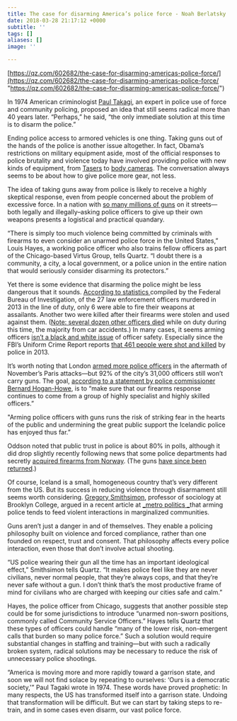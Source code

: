 ```yaml
---
title: The case for disarming America’s police force - Noah Berlatsky
date: 2018-03-28 21:17:12 +0000
subtitle: ''
tags: []
aliases: []
image: ''

---
```

[https://qz.com/602682/the-case-for-disarming-americas-police-force/](https://qz.com/602682/the-case-for-disarming-americas-police-force/ "https://qz.com/602682/the-case-for-disarming-americas-police-force/")

In 1974 American criminologist [Paul Takagi](https://www.socialjusticejournal.org/pdf_free/1Takagi.pdf), an expert in police use of force and community policing, proposed an idea that still seems radical more than 40 years later. “Perhaps,” he said, “the only immediate solution at this time is to disarm the police.”

Ending police access to armored vehicles is one thing. Taking guns out of the hands of the police is another issue altogether. In fact, Obama’s restrictions on military equipment aside, most of the official responses to police brutality and violence today have involved providing police with new kinds of equipment, from [Tasers](https://qz.com/588277/rahm-emanuels-big-fat-taser-lie/) to [body cameras](http://kernelmag.dailydot.com/issue-sections/staff-editorials/15453/robocop-cyborg-policing-body-cams/). The conversation always seems to be about how to give police more gear, not less.

The idea of taking guns away from police is likely to receive a highly skeptical response, even from people concerned about the problem of excessive force. In a nation with [so many millions of guns](https://www.washingtonpost.com/news/wonk/wp/2015/10/05/guns-in-the-united-states-one-for-every-man-woman-and-child-and-then-some/) on it streets—both legally and illegally–asking police officers to give up their own weapons presents a logistical and practical quandary.

“There is simply too much violence being committed by criminals with firearms to even consider an unarmed police force in the United States,” Louis Hayes, a working police officer who also trains fellow officers as part of the Chicago-based Virtus Group, tells Quartz. “I doubt there is a community, a city, a local government, or a police union in the entire nation that would seriously consider disarming its protectors.”

Yet there is some evidence that disarming the police might be less dangerous that it sounds. [According to statistics ](https://www.fbi.gov/about-us/cjis/ucr/leoka/2013/officers-feloniously-killed/felonious_topic_page_-2013)compiled by the Federal Bureau of Investigation, of the 27 law enforcement officers murdered in 2013 in the line of duty, only 6 were able to fire their weapons at assailants. Another two were killed after their firearms were stolen and used against them. ([Note: several dozen other officers died](http://crimeblog.dallasnews.com/2015/09/statistics-show-being-a-cop-isnt-all-that-deadly-but-its-still-dangerous-work.html/) while on duty during this time, the majority from car accidents.) In many cases, it seems arming officers [isn’t a black and white issue](http://www.huffingtonpost.com/blake-fleetwood/how-dangerous-is-police-w_b_6373798.html) of officer safety. Especially since the FBI’s Uniform Crime Report reports [that 461 people were shot and killed](http://thinkprogress.org/justice/2014/11/13/3591466/heres-what-we-know-about-who-police-killed-in-2013/) by police in 2013.

It’s worth noting that London [armed more police officers](http://www.worldpoliticsreview.com/articles/17671/london-police-increase-number-of-officers-who-are-armed?utm_source=Active+Subscribers&utm_campaign=ae57fa66e5-MR_011416&utm_medium=email&utm_term=0_35c49cbd51-ae57fa66e5-64194921) in the aftermath of November’s Paris attacks—but 92% of the city’s 31,000 officers still won’t carry guns. The goal, [according to a statement by police commissioner Bernard Hogan-Howe](https://www.rt.com/uk/328914-london-armed-terror-police/), is to “make sure that our firearms response continues to come from a group of highly specialist and highly skilled officers.”

"Arming police officers with guns runs the risk of striking fear in the hearts of the public and undermining the great public support the Icelandic police has enjoyed thus far.”

Oddson noted that public trust in police is about 80% in polls, although it did drop slightly recently following news that some police departments had secretly [acquired firearms from Norway](http://icelandreview.com/news/2015/05/22/norwegian-guns-still-iceland). (The guns [have since been returned](http://icelandreview.com/news/2015/06/25/guns-returned-norway-passenger-jet).)

Of course, Iceland is a small, homogeneous country that’s very different from the US. But its success in reducing violence through disarmament still seems worth considering. [Gregory Smithsimon](http://www.brooklyn.cuny.edu/web/academics/faculty/faculty_profile.jsp?faculty=870), professor of sociology at Brooklyn College, argued in a recent article at [_metro politics _](http://www.metropolitiques.eu/Disarm-the-Police.html)that arming police tends to feed violent interactions in marginalized communities.

Guns aren’t just a danger in and of themselves. They enable a policing philosophy built on violence and forced compliance, rather than one founded on respect, trust and consent. That philosophy affects every police interaction, even those that don’t involve actual shooting.

“US police wearing their gun all the time has an important ideological effect,” Smithsimon tells Quartz. “It makes police feel like they are never civilians, never normal people, that they’re always cops, and that they’re never safe without a gun. I don’t think that’s the most productive frame of mind for civilians who are charged with keeping our cities safe and calm.”

Hayes, the police officer from Chicago, suggests that another possible step could be for some jurisdictions to introduce “unarmed non-sworn positions, commonly called Community Service Officers.” Hayes tells Quartz that these types of officers could handle “many of the lower risk, non-emergent calls that burden so many police force.” Such a solution would require substantial changes in staffing and training—but with such a radically broken system, radical solutions may be necessary to reduce the risk of unnecessary police shootings.

“America is moving more and more rapidly toward a garrison state, and soon we will not find solace by repeating to ourselves: ‘Ours is a democratic society,'” Paul Tagaki wrote in 1974. These words have proved prophetic: In many respects, the US has transformed itself into a garrison state. Undoing that transformation will be difficult. But we can start by taking steps to re-train, and in some cases even disarm, our vast police force.